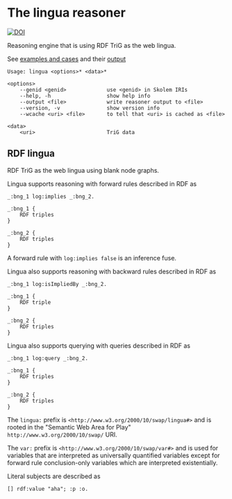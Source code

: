 # The lingua reasoner

[![DOI](https://zenodo.org/badge/781099490.svg)](https://zenodo.org/doi/10.5281/zenodo.13370910)

Reasoning engine that is using RDF TriG as the web lingua.

See [examples and cases](https://github.com/eyereasoner/lingua/tree/main/cases) and their [output](https://github.com/eyereasoner/lingua/tree/main/cases/output)

```
Usage: lingua <options>* <data>*

<options>
    --genid <genid>             use <genid> in Skolem IRIs
    --help, -h                  show help info
    --output <file>             write reasoner output to <file>
    --version, -v               show version info
    --wcache <uri> <file>       to tell that <uri> is cached as <file>

<data>
    <uri>                       TriG data
```

## RDF lingua

RDF TriG as the web lingua using blank node graphs.

Lingua supports reasoning with forward rules described in RDF as
```
_:bng_1 log:implies _:bng_2.

_:bng_1 {
    RDF triples
}

_:bng_2 {
    RDF triples
}
```

A forward rule with `log:implies false` is an inference fuse.

Lingua also supports reasoning with backward rules described in RDF as
```
_:bng_1 log:isImpliedBy _:bng_2.

_:bng_1 {
    RDF triple
}

_:bng_2 {
    RDF triples
}
```

Lingua also supports querying with queries described in RDF as
```
_:bng_1 log:query _:bng_2.

_:bng_1 {
    RDF triples
}

_:bng_2 {
    RDF triples
}
```

The `lingua:` prefix is `<http://www.w3.org/2000/10/swap/lingua#>` and is rooted
in the "Semantic Web Area for Play" `http://www.w3.org/2000/10/swap/` URI.

The `var:` prefix is `<http://www.w3.org/2000/10/swap/var#>` and is used for
variables that are interpreted as universally quantified variables except for
forward rule conclusion-only variables which are interpreted existentially.

Literal subjects are described as
```
[] rdf:value "aha"; :p :o.
```
